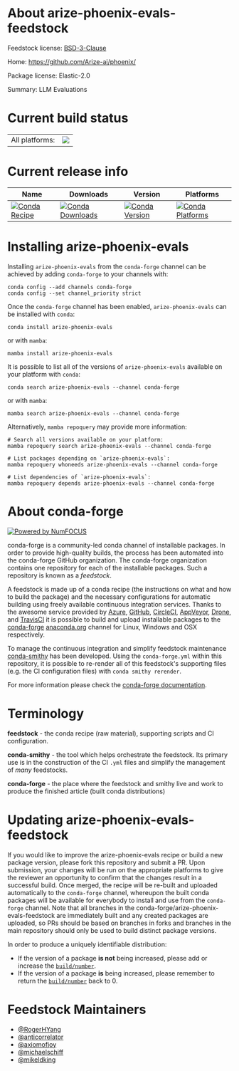 About arize-phoenix-evals-feedstock
===================================

Feedstock license: [BSD-3-Clause](https://github.com/conda-forge/arize-phoenix-evals-feedstock/blob/main/LICENSE.txt)

Home: https://github.com/Arize-ai/phoenix/

Package license: Elastic-2.0

Summary: LLM Evaluations

Current build status
====================


<table><tr><td>All platforms:</td>
    <td>
      <a href="https://dev.azure.com/conda-forge/feedstock-builds/_build/latest?definitionId=21729&branchName=main">
        <img src="https://dev.azure.com/conda-forge/feedstock-builds/_apis/build/status/arize-phoenix-evals-feedstock?branchName=main">
      </a>
    </td>
  </tr>
</table>

Current release info
====================

| Name | Downloads | Version | Platforms |
| --- | --- | --- | --- |
| [![Conda Recipe](https://img.shields.io/badge/recipe-arize--phoenix--evals-green.svg)](https://anaconda.org/conda-forge/arize-phoenix-evals) | [![Conda Downloads](https://img.shields.io/conda/dn/conda-forge/arize-phoenix-evals.svg)](https://anaconda.org/conda-forge/arize-phoenix-evals) | [![Conda Version](https://img.shields.io/conda/vn/conda-forge/arize-phoenix-evals.svg)](https://anaconda.org/conda-forge/arize-phoenix-evals) | [![Conda Platforms](https://img.shields.io/conda/pn/conda-forge/arize-phoenix-evals.svg)](https://anaconda.org/conda-forge/arize-phoenix-evals) |

Installing arize-phoenix-evals
==============================

Installing `arize-phoenix-evals` from the `conda-forge` channel can be achieved by adding `conda-forge` to your channels with:

```
conda config --add channels conda-forge
conda config --set channel_priority strict
```

Once the `conda-forge` channel has been enabled, `arize-phoenix-evals` can be installed with `conda`:

```
conda install arize-phoenix-evals
```

or with `mamba`:

```
mamba install arize-phoenix-evals
```

It is possible to list all of the versions of `arize-phoenix-evals` available on your platform with `conda`:

```
conda search arize-phoenix-evals --channel conda-forge
```

or with `mamba`:

```
mamba search arize-phoenix-evals --channel conda-forge
```

Alternatively, `mamba repoquery` may provide more information:

```
# Search all versions available on your platform:
mamba repoquery search arize-phoenix-evals --channel conda-forge

# List packages depending on `arize-phoenix-evals`:
mamba repoquery whoneeds arize-phoenix-evals --channel conda-forge

# List dependencies of `arize-phoenix-evals`:
mamba repoquery depends arize-phoenix-evals --channel conda-forge
```


About conda-forge
=================

[![Powered by
NumFOCUS](https://img.shields.io/badge/powered%20by-NumFOCUS-orange.svg?style=flat&colorA=E1523D&colorB=007D8A)](https://numfocus.org)

conda-forge is a community-led conda channel of installable packages.
In order to provide high-quality builds, the process has been automated into the
conda-forge GitHub organization. The conda-forge organization contains one repository
for each of the installable packages. Such a repository is known as a *feedstock*.

A feedstock is made up of a conda recipe (the instructions on what and how to build
the package) and the necessary configurations for automatic building using freely
available continuous integration services. Thanks to the awesome service provided by
[Azure](https://azure.microsoft.com/en-us/services/devops/), [GitHub](https://github.com/),
[CircleCI](https://circleci.com/), [AppVeyor](https://www.appveyor.com/),
[Drone](https://cloud.drone.io/welcome), and [TravisCI](https://travis-ci.com/)
it is possible to build and upload installable packages to the
[conda-forge](https://anaconda.org/conda-forge) [anaconda.org](https://anaconda.org/)
channel for Linux, Windows and OSX respectively.

To manage the continuous integration and simplify feedstock maintenance
[conda-smithy](https://github.com/conda-forge/conda-smithy) has been developed.
Using the ``conda-forge.yml`` within this repository, it is possible to re-render all of
this feedstock's supporting files (e.g. the CI configuration files) with ``conda smithy rerender``.

For more information please check the [conda-forge documentation](https://conda-forge.org/docs/).

Terminology
===========

**feedstock** - the conda recipe (raw material), supporting scripts and CI configuration.

**conda-smithy** - the tool which helps orchestrate the feedstock.
                   Its primary use is in the construction of the CI ``.yml`` files
                   and simplify the management of *many* feedstocks.

**conda-forge** - the place where the feedstock and smithy live and work to
                  produce the finished article (built conda distributions)


Updating arize-phoenix-evals-feedstock
======================================

If you would like to improve the arize-phoenix-evals recipe or build a new
package version, please fork this repository and submit a PR. Upon submission,
your changes will be run on the appropriate platforms to give the reviewer an
opportunity to confirm that the changes result in a successful build. Once
merged, the recipe will be re-built and uploaded automatically to the
`conda-forge` channel, whereupon the built conda packages will be available for
everybody to install and use from the `conda-forge` channel.
Note that all branches in the conda-forge/arize-phoenix-evals-feedstock are
immediately built and any created packages are uploaded, so PRs should be based
on branches in forks and branches in the main repository should only be used to
build distinct package versions.

In order to produce a uniquely identifiable distribution:
 * If the version of a package **is not** being increased, please add or increase
   the [``build/number``](https://docs.conda.io/projects/conda-build/en/latest/resources/define-metadata.html#build-number-and-string).
 * If the version of a package **is** being increased, please remember to return
   the [``build/number``](https://docs.conda.io/projects/conda-build/en/latest/resources/define-metadata.html#build-number-and-string)
   back to 0.

Feedstock Maintainers
=====================

* [@RogerHYang](https://github.com/RogerHYang/)
* [@anticorrelator](https://github.com/anticorrelator/)
* [@axiomofjoy](https://github.com/axiomofjoy/)
* [@michaelschiff](https://github.com/michaelschiff/)
* [@mikeldking](https://github.com/mikeldking/)

